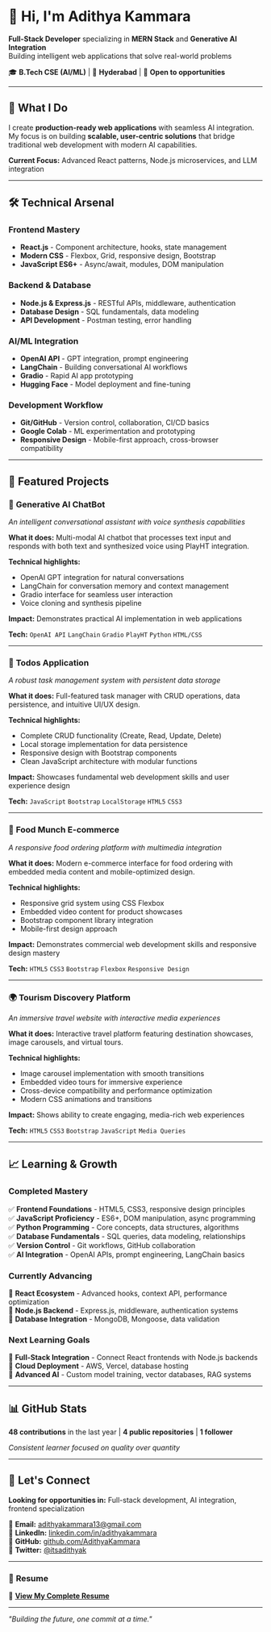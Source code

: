 # 👋 Hi, I'm Adithya Kammara

**Full-Stack Developer** specializing in **MERN Stack** and **Generative AI Integration**  
Building intelligent web applications that solve real-world problems

🎓 **B.Tech CSE (AI/ML)** | 📍 **Hyderabad** | 🎯 **Open to opportunities**

---

## 🚀 What I Do

I create **production-ready web applications** with seamless AI integration. My focus is on building **scalable, user-centric solutions** that bridge traditional web development with modern AI capabilities.

**Current Focus:** Advanced React patterns, Node.js microservices, and LLM integration

---

## 🛠️ Technical Arsenal

### **Frontend Mastery**
- **React.js** - Component architecture, hooks, state management
- **Modern CSS** - Flexbox, Grid, responsive design, Bootstrap
- **JavaScript ES6+** - Async/await, modules, DOM manipulation

### **Backend & Database**
- **Node.js & Express.js** - RESTful APIs, middleware, authentication
- **Database Design** - SQL fundamentals, data modeling
- **API Development** - Postman testing, error handling

### **AI/ML Integration**
- **OpenAI API** - GPT integration, prompt engineering
- **LangChain** - Building conversational AI workflows
- **Gradio** - Rapid AI app prototyping
- **Hugging Face** - Model deployment and fine-tuning

### **Development Workflow**
- **Git/GitHub** - Version control, collaboration, CI/CD basics
- **Google Colab** - ML experimentation and prototyping
- **Responsive Design** - Mobile-first approach, cross-browser compatibility

---

## 🎯 Featured Projects

### 🤖 **Generative AI ChatBot**
*An intelligent conversational assistant with voice synthesis capabilities*

**What it does:** Multi-modal AI chatbot that processes text input and responds with both text and synthesized voice using PlayHT integration.

**Technical highlights:**
- OpenAI GPT integration for natural conversations
- LangChain for conversation memory and context management
- Gradio interface for seamless user interaction
- Voice cloning and synthesis pipeline

**Impact:** Demonstrates practical AI implementation in web applications

**Tech:** `OpenAI API` `LangChain` `Gradio` `PlayHT` `Python` `HTML/CSS`

---

### 📝 **Todos Application**
*A robust task management system with persistent data storage*

**What it does:** Full-featured task manager with CRUD operations, data persistence, and intuitive UI/UX design.

**Technical highlights:**
- Complete CRUD functionality (Create, Read, Update, Delete)
- Local storage implementation for data persistence
- Responsive design with Bootstrap components
- Clean JavaScript architecture with modular functions

**Impact:** Showcases fundamental web development skills and user experience design

**Tech:** `JavaScript` `Bootstrap` `LocalStorage` `HTML5` `CSS3`

---

### 🍔 **Food Munch E-commerce**
*A responsive food ordering platform with multimedia integration*

**What it does:** Modern e-commerce interface for food ordering with embedded media content and mobile-optimized design.

**Technical highlights:**
- Responsive grid system using CSS Flexbox
- Embedded video content for product showcases
- Bootstrap component library integration
- Mobile-first design approach

**Impact:** Demonstrates commercial web development skills and responsive design mastery

**Tech:** `HTML5` `CSS3` `Bootstrap` `Flexbox` `Responsive Design`

---

### 🌍 **Tourism Discovery Platform**
*An immersive travel website with interactive media experiences*

**What it does:** Interactive travel platform featuring destination showcases, image carousels, and virtual tours.

**Technical highlights:**
- Image carousel implementation with smooth transitions
- Embedded video tours for immersive experience
- Cross-device compatibility and performance optimization
- Modern CSS animations and transitions

**Impact:** Shows ability to create engaging, media-rich web experiences

**Tech:** `HTML5` `CSS3` `Bootstrap` `JavaScript` `Media Queries`

---

## 📈 Learning & Growth

### **Completed Mastery**
✅ **Frontend Foundations** - HTML5, CSS3, responsive design principles  
✅ **JavaScript Proficiency** - ES6+, DOM manipulation, async programming  
✅ **Python Programming** - Core concepts, data structures, algorithms  
✅ **Database Fundamentals** - SQL queries, data modeling, relationships  
✅ **Version Control** - Git workflows, GitHub collaboration  
✅ **AI Integration** - OpenAI APIs, prompt engineering, LangChain basics  

### **Currently Advancing**
🔄 **React Ecosystem** - Advanced hooks, context API, performance optimization  
🔄 **Node.js Backend** - Express.js, middleware, authentication systems  
🔄 **Database Integration** - MongoDB, Mongoose, data validation  

### **Next Learning Goals**
🎯 **Full-Stack Integration** - Connect React frontends with Node.js backends  
🎯 **Cloud Deployment** - AWS, Vercel, database hosting  
🎯 **Advanced AI** - Custom model training, vector databases, RAG systems  

---

## 📊 GitHub Stats

**48 contributions** in the last year | **4 public repositories** | **1 follower**

*Consistent learner focused on quality over quantity*

---

## 🤝 Let's Connect

**Looking for opportunities in:** Full-stack development, AI integration, frontend specialization

📧 **Email:** adithyakammara13@gmail.com  
💼 **LinkedIn:** [linkedin.com/in/adithyakammara](https://linkedin.com/in/adithyakammara)  
🐙 **GitHub:** [github.com/AdithyaKammara](https://github.com/AdithyaKammara)  
📱 **Twitter:** [@itsadithyak](https://twitter.com/itsadithyak)

---

### 📄 **Resume**
📎 **[View My Complete Resume](https://drive.google.com/file/d/1w7Og85nJVvlC2c12lfJ6XiUSqKRCU4Yf/view?usp=sharing)**

---

*"Building the future, one commit at a time."*

